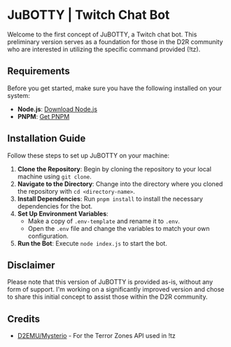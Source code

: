# JuBOTTY | Twitch Chat Bot

Welcome to the first concept of JuBOTTY, a Twitch chat bot. This preliminary version serves as a foundation for those in the D2R community who are interested in utilizing the specific command provided (!tz).

## Requirements

Before you get started, make sure you have the following installed on your system:

- **Node.js**: [Download Node.js](https://nodejs.org/)
- **PNPM**: [Get PNPM](https://pnpm.io/installation)

## Installation Guide

Follow these steps to set up JuBOTTY on your machine:

1. **Clone the Repository**: Begin by cloning the repository to your local machine using `git clone`.
2. **Navigate to the Directory**: Change into the directory where you cloned the repository with `cd <directory-name>`.
3. **Install Dependencies**: Run `pnpm install` to install the necessary dependencies for the bot.
4. **Set Up Environment Variables**:
   - Make a copy of `.env-template` and rename it to `.env`.
   - Open the `.env` file and change the variables to match your own configuration.
5. **Run the Bot**: Execute `node index.js` to start the bot.

## Disclaimer

Please note that this version of JuBOTTY is provided as-is, without any form of support. I'm working on a significantly improved version and chose to share this initial concept to assist those within the D2R community.

## Credits
- [D2EMU/Mysterio](https://www.d2emu.com/) - For the Terror Zones API used in !tz
